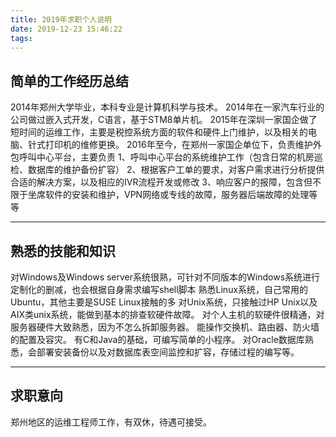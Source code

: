 ```yaml
---
title: 2019年求职个人说明
date: 2019-12-23 15:46:22
tags:
---
```


## 简单的工作经历总结
2014年郑州大学毕业，本科专业是计算机科学与技术。
2014年在一家汽车行业的公司做过嵌入式开发，C语言，基于STM8单片机。
2015年在深圳一家国企做了短时间的运维工作，主要是税控系统方面的软件和硬件上门维护，以及相关的电脑、针式打印机的维修更换。
2016年至今，在郑州一家国企单位下，负责维护外包呼叫中心平台，主要负责
1、呼叫中心平台的系统维护工作（包含日常的机房巡检、数据库的维护备份扩容）
2、根据客户工单的要求，对客户需求进行分析提供合适的解决方案，以及相应的IVR流程开发或修改
3、响应客户的报障，包含但不限于坐席软件的安装和维护，VPN网络或专线的故障，服务器后端故障的处理等等

---

## 熟悉的技能和知识
对Windows及Windows server系统很熟，可针对不同版本的Windows系统进行定制化的删减，也会根据自身需求编写shell脚本
熟悉Linux系统，自己常用的Ubuntu，其他主要是SUSE Linux接触的多
对Unix系统，只接触过HP Unix以及AIX类unix系统，能做到基本的排查软硬件故障。
对个人主机的软硬件很精通，对服务器硬件大致熟悉，因为不怎么拆卸服务器。
能操作交换机、路由器、防火墙的配置及容灾。
有C和Java的基础，可编写简单的小程序。
对Oracle数据库熟悉，会部署安装备份以及对数据库表空间监控和扩容，存储过程的编写等。

---

## 求职意向
郑州地区的运维工程师工作，有双休，待遇可接受。